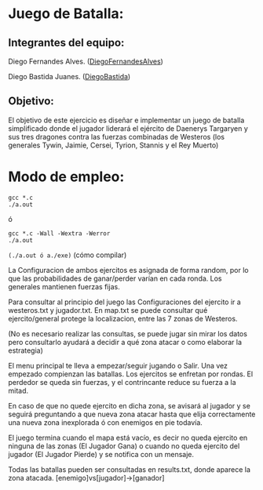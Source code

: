 # Juego de Batalla:


## Integrantes del equipo:

Diego Fernandes Alves. ([DiegoFernandesAlves](https://github.com/DiegoFernandesAlves))

Diego Bastida Juanes. ([DiegoBastida](https://github.com/DiegoBastida))

## Objetivo:

El objetivo de este ejercicio es diseñar e implementar un juego de batalla simplificado donde el jugador liderará el ejército de Daenerys Targaryen y sus tres dragones contra las fuerzas combinadas de Westeros (los generales Tywin, Jaimie, Cersei, Tyrion, Stannis y el Rey Muerto)


# Modo de empleo:

```
gcc *.c
./a.out
```
ó

```
gcc *.c -Wall -Wextra -Werror
./a.out
```

```(./a.out ó a./exe)``` (cómo compilar)

La Configuracion de ambos ejercitos es asignada de forma random, por lo que las probabilidades de ganar/perder varían en cada ronda. Los generales mantienen fuerzas fijas.

Para consultar al principio del juego las Configuraciones del ejercito ir a westeros.txt y jugador.txt.
En map.txt se puede consultar qué ejercito/general protege la localizacion, entre las 7 zonas de Westeros. 

(No es necesario realizar las consultas, se puede jugar sin mirar los datos pero consultarlo ayudará a decidir a qué zona atacar o como elaborar la estrategia)

El menu principal te lleva a empezar/seguir jugando o Salir. 
Una vez empezado compienzan las batallas. Los ejercitos se enfretan por rondas. El perdedor se queda sin fuerzas, y el contrincante reduce su fuerza a la mitad. 

En caso de que no quede ejercito en dicha zona, se avisará al jugador y se seguirá preguntando a que nueva zona atacar hasta que elija correctamente una nueva zona inexplorada ó con enemigos en pie todavía.

El juego termina cuando el mapa está vacío, es decir no queda ejercito en ninguna de las zonas (El Jugador Gana) o cuando no queda ejercito del jugador (El Jugador Pierde) y se notifica con un mensaje. 

Todas las batallas pueden ser consultadas en results.txt, donde aparece la zona atacada. 
[enemigo]vs[jugador]->[ganador]
